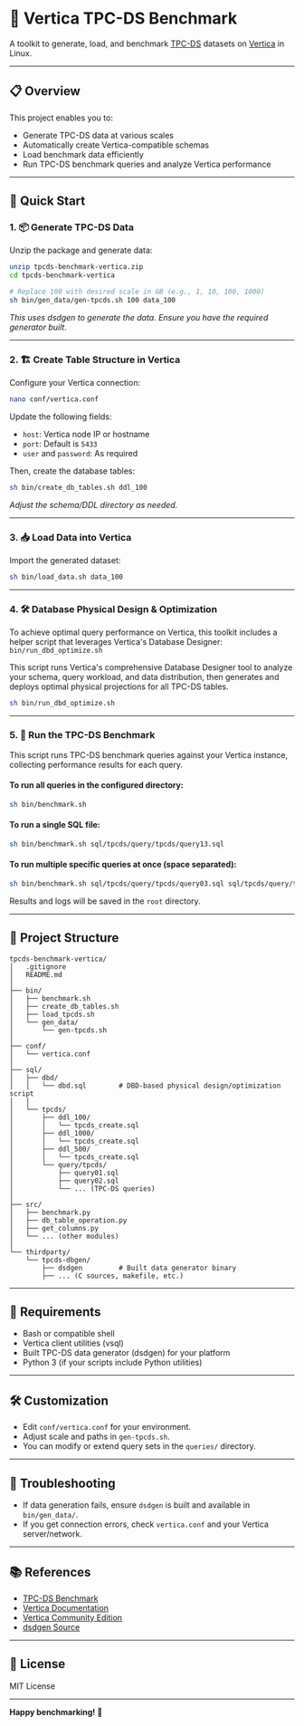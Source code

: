 # 🧪 Vertica TPC-DS Benchmark

A toolkit to generate, load, and benchmark [TPC-DS](https://www.tpc.org/tpcds/) datasets on [Vertica](https://www.vertica.com/) in Linux.

---

## 📋 Overview

This project enables you to:

- Generate TPC-DS data at various scales
- Automatically create Vertica-compatible schemas
- Load benchmark data efficiently
- Run TPC-DS benchmark queries and analyze Vertica performance

---

## 🚀 Quick Start

### 1. 📦 Generate TPC-DS Data

Unzip the package and generate data:

```bash
unzip tpcds-benchmark-vertica.zip
cd tpcds-benchmark-vertica

# Replace 100 with desired scale in GB (e.g., 1, 10, 100, 1000)
sh bin/gen_data/gen-tpcds.sh 100 data_100
```

*This uses dsdgen to generate the data. Ensure you have the required generator built.*

---

### 2. 🏗️ Create Table Structure in Vertica

Configure your Vertica connection:

```bash
nano conf/vertica.conf
```

Update the following fields:

- `host`: Vertica node IP or hostname
- `port`: Default is `5433`
- `user` and `password`: As required

Then, create the database tables:

```bash
sh bin/create_db_tables.sh ddl_100
```

*Adjust the schema/DDL directory as needed.*

---

### 3. 📥 Load Data into Vertica

Import the generated dataset:

```bash
sh bin/load_data.sh data_100
```

---
### 4. 🛠️ Database Physical Design & Optimization

To achieve optimal query performance on Vertica, this toolkit includes a helper script that leverages Vertica's Database Designer: `bin/run_dbd_optimize.sh`

This script runs Vertica's comprehensive Database Designer tool to analyze your schema, query workload, and data distribution, then generates and deploys optimal physical projections for all TPC-DS tables.

```bash
sh bin/run_dbd_optimize.sh
```

---

### 5. 🚦 Run the TPC-DS Benchmark

This script runs TPC-DS benchmark queries against your Vertica instance, collecting performance results for each query.

#### To run **all** queries in the configured directory:

```bash
sh bin/benchmark.sh
```

#### To run a **single SQL** file:

```bash
sh bin/benchmark.sh sql/tpcds/query/tpcds/query13.sql
```

#### To run **multiple specific queries** at once (space separated):

```bash
sh bin/benchmark.sh sql/tpcds/query/tpcds/query03.sql sql/tpcds/query/tpcds/query07.sql
```

Results and logs will be saved in the `root` directory.

---

## 📁 Project Structure

```text
tpcds-benchmark-vertica/
│   .gitignore
│   README.md
│
├── bin/
│   ├── benchmark.sh
│   ├── create_db_tables.sh
│   ├── load_tpcds.sh
│   └── gen_data/
│       └── gen-tpcds.sh
│
├── conf/
│   └── vertica.conf
│
├── sql/
│   ├── dbd/
│   │   └── dbd.sql        # DBD-based physical design/optimization script
│   │   
│   └── tpcds/
│       ├── ddl_100/
│       │   └── tpcds_create.sql
│       ├── ddl_1000/
│       │   └── tpcds_create.sql
│       ├── ddl_500/
│       │   └── tpcds_create.sql
│       └── query/tpcds/
│           ├── query01.sql
│           ├── query02.sql
│           └── ... (TPC-DS queries)
│
├── src/
│   ├── benchmark.py
│   ├── db_table_operation.py
│   ├── get_columns.py
│   └── ... (other modules)
│
└── thirdparty/
    └── tpcds-dbgen/
        ├── dsdgen         # Built data generator binary
        ├── ... (C sources, makefile, etc.)
```

---

## 📝 Requirements

- Bash or compatible shell
- Vertica client utilities (vsql)
- Built TPC-DS data generator (dsdgen) for your platform
- Python 3 (if your scripts include Python utilities)

---

## 🛠️ Customization

- Edit `conf/vertica.conf` for your environment.
- Adjust scale and paths in `gen-tpcds.sh`.
- You can modify or extend query sets in the `queries/` directory.

---

## 🤔 Troubleshooting

- If data generation fails, ensure `dsdgen` is built and available in `bin/gen_data/`.
- If you get connection errors, check `vertica.conf` and your Vertica server/network.

---

## 📚 References

- [TPC-DS Benchmark](https://www.tpc.org/tpcds/)
- [Vertica Documentation](https://www.vertica.com/documentation/)
- [Vertica Community Edition](https://docs.vertica.com/25.2.x/en/getting-started/community-edition-ce/)
- [dsdgen Source](https://github.com/databricks/tpcds-kit)

---

## 📄 License

MIT License

---

**Happy benchmarking! 🚀**


